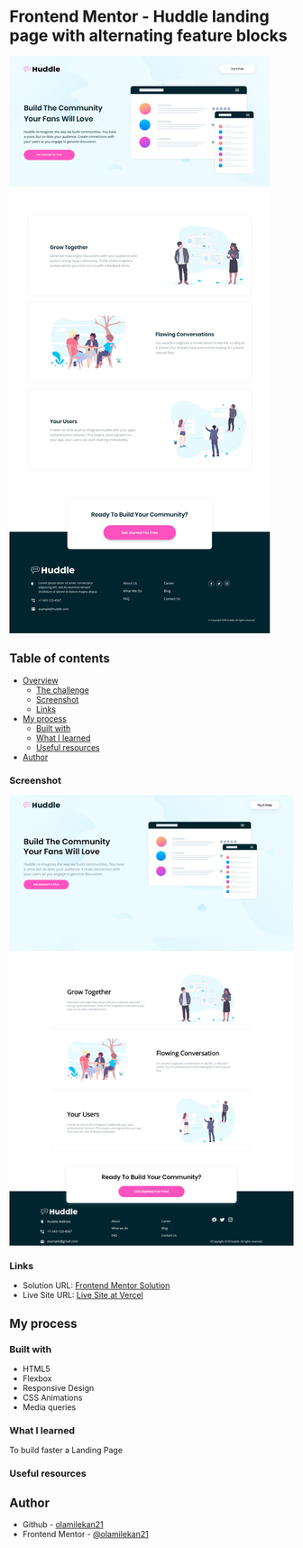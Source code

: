 # Frontend Mentor - Huddle landing page with alternating feature blocks

![Design preview for the Huddle landing page with alternating feature blocks coding challenge](./assets/design/desktop-preview.jpg)

## Table of contents

- [Overview](#overview)
  - [The challenge](#the-challenge)
  - [Screenshot](#screenshot)
  - [Links](#links)
- [My process](#my-process)
  - [Built with](#built-with)
  - [What I learned](#what-i-learned)
  - [Useful resources](#useful-resources)
- [Author](#author)


### Screenshot

![](./assets/screenshot/desktop-preview.png)

### Links

- Solution URL: [Frontend Mentor Solution](https://www.frontendmentor.io/solutions/huddle-lp-w-alternating-feature-blocks-vanilla-css-custom-logo-ZKM8wX_Jzg)
- Live Site URL: [Live Site at Vercel](https://huddle-sepia.vercel.app/)
## My process

### Built with

- HTML5
- Flexbox
- Responsive Design
- CSS Animations
- Media queries

### What I learned

To build faster a Landing Page

### Useful resources




## Author

- Github - [olamilekan21](https://github.com/olamilekan21/)
- Frontend Mentor - [@olamilekan21](https://www.frontendmentor.io/profile/olamilekan21)

